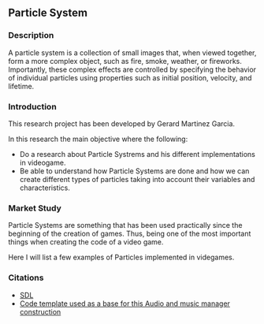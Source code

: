 ## Particle System
### Description
A particle system is a collection of small images that, when viewed together, form a more complex object, such as fire, smoke, weather, or fireworks. Importantly, these complex effects are controlled by specifying the behavior of individual particles using properties such as initial position, velocity, and lifetime.

### Introduction
This research project has been developed by Gerard Martinez Garcia.

In this research the main objective where the following: 

- Do a research about Particle Systrems and his different implementations in videogame. 
- Be able to understand how Particle Systems are done and how we can create different types of particles taking into account their variables and characteristics.

### Market Study

Particle Systems are something that has been used practically since the beginning of the creation of games. Thus, being one of the most important things when creating the code of a video game. 

Here I will list a few examples of Particles implemented in videgames. 













### Citations
- [SDL](https://www.libsdl.org/projects/SDL/)
- [Code template used as a base for this Audio and music manager construction](https://github.com/raysan5/game_project_template)
